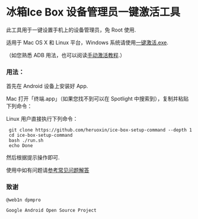 # 冰箱Ice Box 设备管理员一键激活工具

此工具用于一键设置手机上的设备管理员，免 Root 使用.

适用于 Mac OS X 和 Linux 平台，Windows 系统请使用[一键激活.exe](https://github.com/heruoxin/Ice-Box-Docs/blob/master/%E4%B8%80%E9%94%AE%E6%BF%80%E6%B4%BB%E5%B7%A5%E5%85%B7.md).

（如您熟悉 ADB 用法，也可以阅读[手动激活教程](https://github.com/heruoxin/Ice-Box-Docs/blob/master/Device%20Owner%20%EF%BC%88%E5%85%8D%20root%EF%BC%89%E6%A8%A1%E5%BC%8F%E8%AE%BE%E7%BD%AE.md).）

### 用法：

首先在 Android 设备上安装好 App.

Mac 打开「终端.app」（如果您找不到可以在 Spotlight 中搜索到），复制并粘贴下列命令：

Linux 用户直接执行下列命令：

```
 git clone https://github.com/heruoxin/ice-box-setup-command --depth 1
 cd ice-box-setup-command
 bash ./run.sh
 echo Done
```

然后根据提示操作即可.

使用中如有问题请[参考常见问题解答](https://github.com/heruoxin/Ice-Box-Docs/blob/master/Device%20Owner%20%EF%BC%88%E5%85%8D%20root%EF%BC%89%E6%A8%A1%E5%BC%8F%E8%AE%BE%E7%BD%AE.md#%E5%B8%B8%E8%A7%81%E9%97%AE%E9%A2%98)


### 致谢

    @web1n dpmpro

    Google Android Open Source Project
